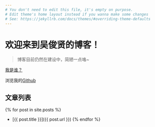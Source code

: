 ```yaml
---
# You don't need to edit this file, it's empty on purpose.
# Edit theme's home layout instead if you wanna make some changes
# See: https://jekyllrb.com/docs/themes/#overriding-theme-defaults
---
```


# 欢迎来到吴俊贤的博客！

> 博客目前仍然在建设中，简陋一点咯~

[我是谁？](/resume)

浏览我的[Github](http://github.com/namespacewjx)


## 文章列表

{% for post in site.posts %}
- [{{ post.title }}]({{ post.url }})
{% endfor %}


